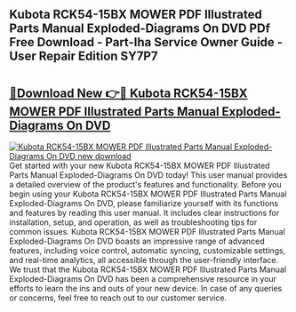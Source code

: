 ## Kubota RCK54-15BX MOWER PDF Illustrated Parts Manual Exploded-Diagrams On DVD PDf Free Download - Part-Iha Service Owner Guide - User Repair Edition SY7P7

# <h2><a href="http://bc57672.oget.top/?id=Kubota+RCK54-15BX+MOWER+PDF+Illustrated+Parts+Manual+Exploded-Diagrams+On+DVD">🔗Download New 👉🔴 Kubota RCK54-15BX MOWER PDF Illustrated Parts Manual Exploded-Diagrams On DVD</a></h2>

[![Kubota RCK54-15BX MOWER PDF Illustrated Parts Manual Exploded-Diagrams On DVD new download](https://i.imgur.com/5g1atiW.png)](http://bc57672.oget.top/?id=Kubota+RCK54-15BX+MOWER+PDF+Illustrated+Parts+Manual+Exploded-Diagrams+On+DVD)
Get started with your new Kubota RCK54-15BX MOWER PDF Illustrated Parts Manual Exploded-Diagrams On DVD today! This user manual provides a detailed overview of the product's features and functionality. Before you begin using your Kubota RCK54-15BX MOWER PDF Illustrated Parts Manual Exploded-Diagrams On DVD, please familiarize yourself with its functions and features by reading this user manual. It includes clear instructions for installation, setup, and operation, as well as troubleshooting tips for common issues. Kubota RCK54-15BX MOWER PDF Illustrated Parts Manual Exploded-Diagrams On DVD boasts an impressive range of advanced features, including voice control, automatic syncing, customizable settings, and real-time analytics, all accessible through the user-friendly interface. We trust that the Kubota RCK54-15BX MOWER PDF Illustrated Parts Manual Exploded-Diagrams On DVD has been a comprehensive resource in your efforts to learn the ins and outs of your new device. In case of any queries or concerns, feel free to reach out to our customer service.
